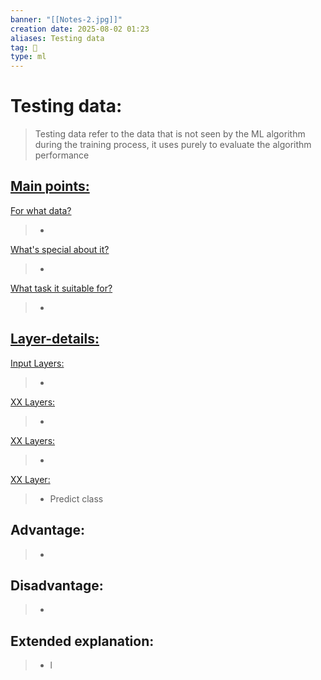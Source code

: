 ```yaml
---
banner: "[[Notes-2.jpg]]"
creation date: 2025-08-02 01:23
aliases: Testing data
tag: 🧠
type: ml
---
```

# Testing data:
> Testing data refer to the data that is not seen by the ML algorithm during the training process, it uses purely to evaluate the algorithm performance


## <u>Main points:</u>
<u>For what data?</u>
> -
<u>What's special about it?</u>
> -
<u>What task it suitable for?</u>
> -

## <u>Layer-details:  </u>
<u>Input Layers: </u>
> - 
<u>XX Layers: </u>
> - 
<u>XX Layers: </u>
> - 
<u>XX Layer: </u>
> - Predict class

## Advantage:
> - 

## Disadvantage:
> - 

## Extended explanation:
> - l


